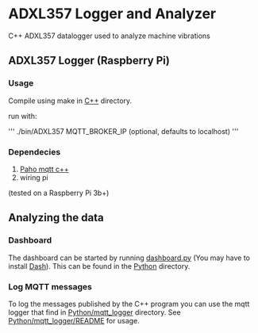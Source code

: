 
# ADXL357 Logger and Analyzer
C++ ADXL357 datalogger used to analyze machine vibrations

## ADXL357 Logger (Raspberry Pi)

### Usage

Compile using make in [C++](C++) directory.

run with:

'''
./bin/ADXL357 MQTT_BROKER_IP (optional, defaults to localhost)
'''
### Dependecies

1. [Paho mqtt c++](https://github.com/eclipse/paho.mqtt.cpp)
2. wiring pi

(tested on a Raspberry Pi 3b+)

## Analyzing the data

### Dashboard

The dashboard can be started by running [dashboard.py](Python/dashboard/dashboard.py) (You may have to install [Dash](https://plot.ly/dash/)). This can be found in the [Python](Python) directory.

### Log MQTT messages

To log the messages published by the C++ program you can use the mqtt logger that find in [Python/mqtt_logger](Python/mqtt_logger) directory. See [Python/mqtt_logger/README](Python/mqtt_logger/README.md) for usage.
